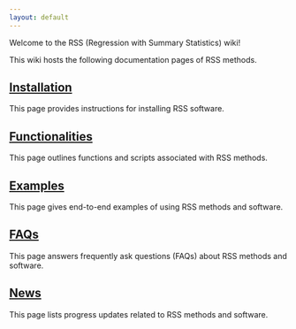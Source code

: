 ```yaml
---
layout: default
---
```


Welcome to the RSS (Regression with Summary Statistics) wiki!

This wiki hosts the following documentation pages of RSS methods.

## [Installation](Installation)

This page provides instructions for installing RSS software.

## [Functionalities](Functionalities)

This page outlines functions and scripts associated with RSS methods.

## [Examples](Examples)

This page gives end-to-end examples of using RSS methods and software.

## [FAQs](FAQ)

This page answers frequently ask questions (FAQs) about RSS methods and software.

## [News](News)

This page lists progress updates related to RSS methods and software.
